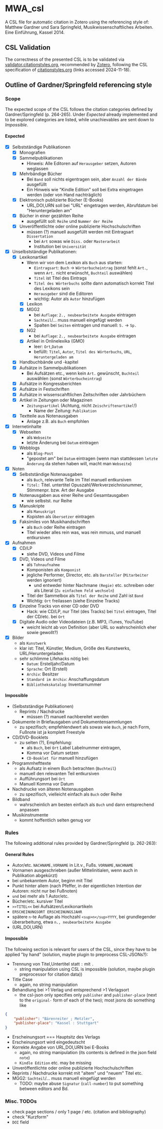 # MWA_csl
A CSL file for automatic citation in Zotero using the referencing style of: Matthew Gardner und Sara Springfeld, Musikwissenschaftliches Arbeiten. Eine Einführung, Kassel 2014.

## CSL Validation
The correctness of the presented CSL is to be validated via [validator.citationstyles.org](https://validator.citationstyles.org/), recommended by [Zotero](https://www.zotero.org/support/dev/citation_styles/style_editing_step-by-step), following the CSL specification of [citationstyles.org](https://citationstyles.org/) (links accessed 2024-11-18).

## Outline of Gardner/Springfeld referencing style

### Scope
The expected scope of the CSL follows the citation categories defined by Gardner/Springfeld (p. 264-265). Under _Expected_ already implemented and to be explored categories are listed, while unachievables are sent down to _Impossible_.

#### Expected

- [x] Selbstständige Publikationen
  - [x] Monografien
  - [x] Sammelpublikationen
    - Hinweis: Alle Editoren auf `Herausgeber` setzen, Autoren weglassen
  - [x] Mehrbändige Bücher
    - Bei `Band` soll nichts eigentragen sein, aber `Anzahl der Bände` ausgefüllt
    - Ein Hinweis wie "Kindle Edition" soll bei Extra eingetragen werden (oder von Hand nachträglich)
  - [x] Elektronisch publizierte Bücher (E-Books)
    - URL,DOI,URN soll bei "URL" eingetragen werden, Abrufdatum bei "Heruntergeladen am"
  - [x] Bücher in einer gezählten Reihe
    - ausgefüllt soll: `Reihe` und `Nummer der Reihe`
  - [x] Unveröffentlichte oder online publizierte Hochschulschriften
    - müssen (?) manuell ausgefüllt werden mit Eintragsart `Dissertation`
      - bei `Art` sowas wie `Diss.` oder `Masterarbeit`
      - Institution bei `Universität`
- [x] Unselbstständige Publikationen:
  - [x] Lexikonartikel
    - Wenn wir von dem Lexikon als `Buch` aus starten:
      - `Eintragsart`: `Buch` -> `Wörterbucheintrag` (sonst fehlt `Art.`, wenn `Art.` nicht erwünscht, `Buchteil` auswählen)
      - `Titel` ist Titel des Eintrags
      - `Titel des Wörterbuchs` sollte dann automatisch korrekt Titel des Lexikons sein
      - `Herausgeber` sind die Editoren
      - wichtig: Autor als `Autor` hinzufügen
    - [x] Lexikon
    - [x] MGG2
      - bei `Auflage`: `2., neubearbeitete Ausgabe` eintragen
      - `Sachteil`/... muss manuell eingefügt werden
      - Spalten bei `Seiten` eintragen und manuell: `S.` -> `Sp.`
    - [x] NG2
      - bei `Auflage`: `2., neubearbeitete Ausgabe` eintragen
    - [x] Artikel in Onlinelexika (GMO)
      - leer: `Ort`,`Datum`
      - befüllt: `Titel`, `Autor`, `Titel des Wörterbuchs`, `URL`, `Heruntergeladen am`
  - [x] Handbuchbände und -kapitel
  - [x] Aufsätze in Sammelpublikationen
    - Bei Aufsätzen etc., wenn kein `Art.` gewünscht, `Buchteil` auswählen (sonst `Wörterbucheintrag`)
  - [x] Aufsätze in Kongressberichten
  - [x] Aufsätze in Festschriften
  - [x] Aufsätze in wissenscahftlichen Zeitschriften oder Jahrbüchern
  - [x] Artikel in Zeitungen oder Magazinen
    - `Zeitungsartikel` (Achtung, nicht `Zeischriftenartikel`!)
      - Name der Zeitung: `Publikation`
  - [x] Textteile aus Notenausgaben
    - Anlage z.B. als `Buch` empfohlen
- [x] Internetinhalte
  - [x] Webseiten
    - als `Webseite`
    - letzte Änderung bei `Datum` eintragen
  - [x] Webblogs
    - als `Blog-Post`
    - "gepostet am" bei `Datum` eintragen (wenn man stattdessen `letzte Änderung` da stehen haben will, macht man `Webseite`)
- [x] Noten
  - [x] Selbstständige Notenausgaben
    - als `Buch`, relevante Teile im Titel manuell entkursiven
    - `Titel:` Titel. untertitel Opuszahl/Werkverzeichnisnummer, Stimmenpr. bzw. Art der Ausgabe
  - [x] Notenausgaben aus einer Reihe und Gesamtausgaben
    - wie selbstst. nur Reihe
  - [x] Manuskripte
    - als `Manuskript`
    - Kopisten als `Übersetzer` eintragen
  - [x] Faksimiles von Musikhandschriften
    - als `Buch` oder Reihe eintragen
    - Titel wieder alles rein was, was rein mmuss, und manuell entkursiven
- [x] Aufnahmen
  - [x] CD/LP
    - siehe DVD, Videos und Filme
  - [x] DVD, Videos und Filme
    - als `Tohnaufnahme`
    - Komponisten als `Komponist`
    - jegliche Performer, Director, etc. als `Darsteller` (`Mitarbeiter` werden ignoriert)
      - und entweder hinter Nachmane `(Regie)` etc. schreiben oder als Literal (`Zu einfachem Feld wechseln`)
    - Titel der Sammelbox als `Titel der Reihe` und Zahl ist `Band`
    - Wichtig: `Ort` freilassen (siehe Einzelne Tracks)
  - [x] Einzelne Tracks von einer CD oder DVD
    - Hack: wie CD/LP, nur Titel (des Tracks) bei `Titel` eintragen, Titel der CD/etc. bei `Ort`
  - [x] Digitale Audio oder Videodateien (z.B. MP3, iTunes, YouTube)
    - weicht leicht ab von Definition (aber URL so wahrscheinlich eher sowie gewollt?)
- [x] Bilder
  - als `Kunstwerk`
  - klar ist: Titel, Künstler, Medium, Größe des Kunstwerks, URL/Heruntergeladen
  - sehr schlimme Lifehacks nötig bei:
    - `Datum`: Erstelljahr/Datum
    - `Sprache`: Ort (Erstell)
    - `Archiv`: Besitzer
    - `Standard im Archiv`: Anschaffungsdatum
    - `Bibliothekskatalog`: Inventarnummer

#### Impossible

- (Selbstständige Publikationen)
  - Reprints / Nachdrucke
    - müssen (?) manuell nachbereitet werden
- Dokumente in Briefausgaben und Dokumentensammlungen
  - zu spezifisch; empfehlendwert als sowas wie `Buch`, je nach Form, Fußnote ist ja komplett Freestyle
- CD/DVD-Booklets
  - zu selten (?), Empfehlung:
    - als `Buch`, bei `Ort` Label Labelnummer eintragen,
    - Komma vor Datum setzen
    - `CD-Booklet für` manuell hinzufügen
- Programmhefttexte
  - als Aufsatz in einem Buch betrachten (`Buchteil`)
  - manuell den relevanten Teil entkursiven
  - Aufführungsort bei `Ort`
  - Manuell Komma vor Datum
- Nachdrucke von älteren Notenausgaben
  - zu spezifisch, vielleicht einfach als `Buch` oder Reihe
- Bildband
  - wahrscheinlich am besten einfach als `Buch` und dann entsprechend anpassen
- Musikinstrumente
  - kommt hoffentlich selten genug vor

### Rules
The following additional rules provided by Gardner/Springfeld (p. 262-263):

#### General Rules
- Autor/etc. `NACHNAME,VORNAME` in Lit.v., Fußs. `VORNAME,NACHNAME`
- Vornamen ausgeschrieben (außer Mittelinitialen, wenn auch in Publikation abgekürzt)
- bei unbekanntem Autor, beginn mit Titel
- Punkt hinter allem (nach Pfeffer, in der eigentlichen Intention der Autoren: nicht nur bei Fußnoten)
- `und` bei mehr als 1 Autor/etc.
- Bücher/etc. kursiver Titel
- `>>TITEL<<` bei Aufsätzen/Lexikonartikeln
- `ERSCHEINUNGSORT ERSCHEINUNGSJAHR`
- spätere `n`-te Auflage als Hochzahl `<sup>n</sup>YYYY`, bei grundlegender überarbeitung, etwa `n., neubearbeitete Ausgabe`
- (URL,DOI,URN)

#### Impossible
The following section is relevant for users of the CSL, since they have to be applied "by hand" (solution, maybe plugin to preprocess CSL-JSONs?):

- Trennung von Titel,Untertitel statt `:` mit `.`
  - string manipulation using CSL is impossible (solution, maybe plugin preprocessor for citation data))
- Title Case
  - again, no string manipulation
- Behandlung bei >1 Verlag und entsprechend >1 Verlagsort
  - the csl-json only specifies only `publisher` and `publisher-place` (next to the `original-` form of each of the two); most jsons do something like
```json
{
    "publisher": "Bärenreiter ; Metzler",
    "publisher-place": "Kassel : Stuttgart"
}
```
- Erscheinungsort === Hauptsitz des Verlags
- Erscheinungsort wird eingedeutscht
- Korrekte Angabe von URL,DOI,URN bei E-Books
  - again, no string manipulation (its contents is defined in the json field `note`)
  - `Kindle Edition` etc. may be missing
- Unveröffentlichte oder online publizierte Hochschulschriften
- Reprints / Nachdrucke korrekt mit "altem" und "neuem" Titel etc.
- MGG2: `Sachteil`/... muss manuell eingefügt werden
  - TODO: maybe abuse `Signatur` (`call-number`) to put something between editors and Bd.

### Misc. TODOs
- check page sections / only 1 page / etc. (citation and bibliography)
- check "Kurzform"
- `DOI` field

